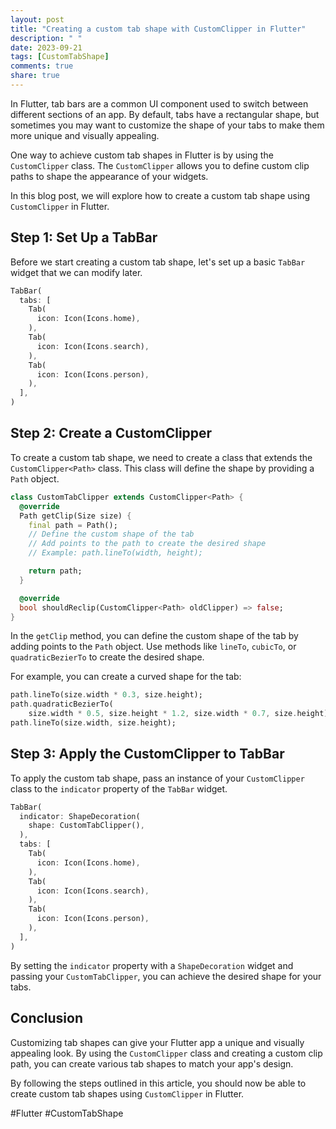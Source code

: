```yaml
---
layout: post
title: "Creating a custom tab shape with CustomClipper in Flutter"
description: " "
date: 2023-09-21
tags: [CustomTabShape]
comments: true
share: true
---
```


In Flutter, tab bars are a common UI component used to switch between different sections of an app. By default, tabs have a rectangular shape, but sometimes you may want to customize the shape of your tabs to make them more unique and visually appealing.

One way to achieve custom tab shapes in Flutter is by using the `CustomClipper` class. The `CustomClipper` allows you to define custom clip paths to shape the appearance of your widgets.

In this blog post, we will explore how to create a custom tab shape using `CustomClipper` in Flutter.

## Step 1: Set Up a TabBar

Before we start creating a custom tab shape, let's set up a basic `TabBar` widget that we can modify later. 

```dart
TabBar(
  tabs: [
    Tab(
      icon: Icon(Icons.home),
    ),
    Tab(
      icon: Icon(Icons.search),
    ),
    Tab(
      icon: Icon(Icons.person),
    ),
  ],
)
```

## Step 2: Create a CustomClipper

To create a custom tab shape, we need to create a class that extends the `CustomClipper<Path>` class. This class will define the shape by providing a `Path` object. 

```dart
class CustomTabClipper extends CustomClipper<Path> {
  @override
  Path getClip(Size size) {
    final path = Path();
    // Define the custom shape of the tab
    // Add points to the path to create the desired shape
    // Example: path.lineTo(width, height);

    return path;
  }

  @override
  bool shouldReclip(CustomClipper<Path> oldClipper) => false;
}
```

In the `getClip` method, you can define the custom shape of the tab by adding points to the `Path` object. Use methods like `lineTo`, `cubicTo`, or `quadraticBezierTo` to create the desired shape.

For example, you can create a curved shape for the tab:

```dart
path.lineTo(size.width * 0.3, size.height);
path.quadraticBezierTo(
    size.width * 0.5, size.height * 1.2, size.width * 0.7, size.height);
path.lineTo(size.width, size.height);
```

## Step 3: Apply the CustomClipper to TabBar

To apply the custom tab shape, pass an instance of your `CustomClipper` class to the `indicator` property of the `TabBar` widget.

```dart
TabBar(
  indicator: ShapeDecoration(
    shape: CustomTabClipper(),
  ),
  tabs: [
    Tab(
      icon: Icon(Icons.home),
    ),
    Tab(
      icon: Icon(Icons.search),
    ),
    Tab(
      icon: Icon(Icons.person),
    ),
  ],
)
```

By setting the `indicator` property with a `ShapeDecoration` widget and passing your `CustomTabClipper`, you can achieve the desired shape for your tabs.

## Conclusion

Customizing tab shapes can give your Flutter app a unique and visually appealing look. By using the `CustomClipper` class and creating a custom clip path, you can create various tab shapes to match your app's design.

By following the steps outlined in this article, you should now be able to create custom tab shapes using `CustomClipper` in Flutter.

#Flutter #CustomTabShape
